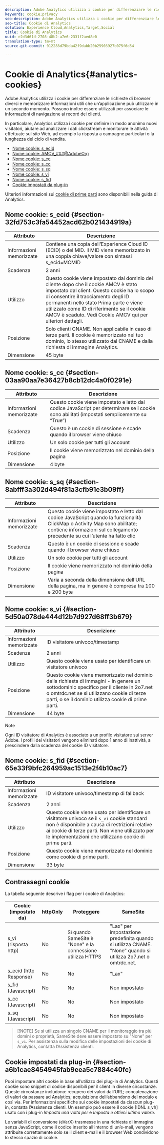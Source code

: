 ```yaml
---
description: Adobe Analytics utilizza i cookie per differenziare le richieste di browser diversi e memorizzare informazioni utili che un’applicazione può utilizzare in un secondo momento. Possono inoltre essere utilizzati per associare le informazioni di navigazione ai record dei clienti.
keywords: cookie;privacy
seo-description: Adobe Analytics utilizza i cookie per differenziare le richieste di browser diversi e memorizzare informazioni utili che un’applicazione può utilizzare in un secondo momento. Possono inoltre essere utilizzati per associare le informazioni di navigazione ai record dei clienti.
seo-title: Cookie di Analytics
solution: Experience Cloud,Analytics,Target,Social
title: Cookie di Analytics
uuid: e2d3d61d-2708-48b2-a7e6-2331f2aed8e0
translation-type: tm+mt
source-git-commit: 012283d79bda42f9dabb20b25903927b075f6d54

---
```



# Cookie di Analytics{#analytics-cookies}

Adobe Analytics utilizza i cookie per differenziare le richieste di browser diversi e memorizzare informazioni utili che un’applicazione può utilizzare in un secondo momento. Possono inoltre essere utilizzati per associare le informazioni di navigazione ai record dei clienti.

In particolare, Analytics utilizza i cookie per definire in modo anonimo nuovi visitatori, aiutare ad analizzare i dati clickstream e monitorare le attività effettuate sul sito Web, ad esempio la risposta a campagne particolari o la lunghezza del ciclo di vendita.

* [Nome cookie: s_ecid](../cookies/cookies-mc.md#section-32fd753c3fa54452acd62b021434919a)
* [Nome cookie: AMCV_###@AdobeOrg](../cookies/cookies-mc.md#section-a12aa2a9296940ae82d8921b381b8fb0)
* [Nome cookie: s_cc](../cookies/cookies-analytics.md#section-03aa90aa7e36427b8cb12dc4a0f0291e)
* [Nome cookie: s_cc](../cookies/cookies-analytics.md#section-03aa90aa7e36427b8cb12dc4a0f0291e)
* [Nome cookie: s_sq](../cookies/cookies-analytics.md#section-8abfff3a302d494f81a3cfb91e3b09ff)
* [Nome cookie: s_vi](../cookies/cookies-analytics.md#section-5d50a078de444d12b7d927d68ff3b679)
* [Nome cookie: s_fid](../cookies/cookies-analytics.md#section-65e33f9bfc264959ac1513e2f4b10ac7)
* [Cookie impostati da plug-in](../cookies/cookies-analytics.md#section-a6b1cae8454945fab9eea5c7884c40fc)

Ulteriori informazioni sui [cookie di prime parti](/help/interface/cookies/cookies-first-party.md) sono disponibili nella guida di Analytics.

## Nome cookie: s_ecid {#section-32fd753c3fa54452acd62b021434919a}

| Attributo | Descrizione |
|--- |--- |
| Informazioni memorizzate | Contiene una copia dell’Experience Cloud ID (ECID) o del MID. Il MID viene memorizzato in una coppia chiave/valore con sintassi s_ecid=MCMID | `<ECID>` |
| Scadenza | 2 anni |
| Utilizzo | Questo cookie viene impostato dal dominio del cliente dopo che il cookie AMCV è stato impostato dal client. Questo cookie ha lo scopo di consentire il tracciamento degli ID permanenti nello stato Prima parte e viene utilizzato come ID di riferimento se il cookie AMCV è scaduto. Vedi Cookie AMCV qui per ulteriori dettagli. |
| Posizione | Solo clienti CNAME. Non applicabile in caso di terze parti. Il cookie è memorizzato nel tuo dominio, lo stesso utilizzato dal CNAME e dalla richiesta di immagine Analytics. |
| Dimensione | 45 byte |

## Nome cookie: s_cc {#section-03aa90aa7e36427b8cb12dc4a0f0291e}

| Attributo | Descrizione |
|--- |--- |
| Informazioni memorizzate | Questo cookie viene impostato e letto dal codice JavaScript per determinare se i cookie sono abilitati (impostati semplicemente su “True”) |
| Scadenza | Questo è un cookie di sessione e scade quando il browser viene chiuso |
| Utilizzo | Un solo cookie per tutti gli account |
| Posizione | Il cookie viene memorizzato nel dominio della pagina |
| Dimensione | 4 byte |

## Nome cookie: s_sq {#section-8abfff3a302d494f81a3cfb91e3b09ff}

| Attributo | Descrizione |
|--- |--- |
| Informazioni memorizzate | Questo cookie viene impostato e letto dal codice JavaScript quando la funzionalità ClickMap o Activity Map sono abilitate; contiene informazioni sul collegamento precedente su cui l’utente ha fatto clic |
| Scadenza | Questo è un cookie di sessione e scade quando il browser viene chiuso |
| Utilizzo | Un solo cookie per tutti gli account |
| Posizione | Il cookie viene memorizzato nel dominio della pagina |
| Dimensione | Varia a seconda della dimensione dell’URL della pagina, ma in genere è compresa tra 100 e 200 byte |

## Nome cookie: s_vi {#section-5d50a078de444d12b7d927d68ff3b679}

| Attributo | Descrizione |
|--- |--- |
| Informazioni memorizzate | ID visitatore univoco/timestamp |
| Scadenza | 2 anni |
| Utilizzo | Questo cookie viene usato per identificare un visitatore univoco |
| Posizione | Questo cookie viene memorizzato nel dominio della richiesta di immagini - in genere un sottodominio specifico per il cliente in 2o7.net o omtrdc.net se si utilizzano cookie di terze parti, o se il dominio utilizza cookie di prime parti. |
| Dimensione | 44 byte |

>[!NOTE]
>
>Ogni ID visitatore di Analytics è associato a un profilo visitatore sui server Adobe. I profili dei visitatori vengono eliminati dopo 1 anno di inattività, a prescindere dalla scadenza del cookie ID visitatore.

## Nome cookie: s_fid {#section-65e33f9bfc264959ac1513e2f4b10ac7}

| Attributo | Descrizione |
|--- |--- |
| Informazioni memorizzate | ID visitatore univoco/timestamp di fallback |
| Scadenza | 2 anni |
| Utilizzo | Questo cookie viene usato per identificare un visitatore univoco se il `s_vi` cookie standard non è disponibile a causa di restrizioni relative ai cookie di terze parti. Non viene utilizzato per le implementazioni che utilizzano cookie di prime parti. |
| Posizione | Questo cookie viene memorizzato nel dominio come cookie di prime parti. |
| Dimensione | 33 byte |

## Contrassegni cookie

La tabella seguente descrive i flag per i cookie di Analytics:

| Cookie (impostato da) | httpOnly | Proteggere | SameSite |
|--- |--- |--- |--- |
| s_vi (risposta http) | No | Sì quando SameSite è "None" e la connessione utilizza HTTPS | "Lax" per impostazione predefinita quando si utilizza CNAME. "None" quando si utilizza 2o7.net o omtrdc.net. |
| s_ecid (http Response) | No | No | "Lax" |
| s_fid (Javascript) | No | No | Non impostato |
| s_cc (Javascript) | No | No | Non impostato |
| s_sq (Javascript) | No | No | Non impostato |

>[!NOTE] Se si utilizza un singolo CNAME per il monitoraggio tra più domini o proprietà, SameSite deve essere impostato su "None" per `s_vi`. Per assistenza sulla modifica delle impostazioni dei cookie di Analytics, contatta l’Assistenza clienti.

## Cookie impostati da plug-in {#section-a6b1cae8454945fab9eea5c7884c40fc}

Puoi impostare altri cookie in base all’utilizzo dei plug-in di Analytics. Questi cookie sono snippet di codice disponibili per il client in diverse circostanze. Queste circostanze includono: recupero dei valori dall’URL; concatenazione di valori da passare ad Analytics; acquisizione dell’abbandono del modulo e così via. Per informazioni specifiche sui cookie impostati da ciascun plug-in, contatta l’Assistenza clienti. Un esempio può essere il cookie [!DNL s_vh] usato con i plug-in *Imposta una volta per* e *Imposta e ottieni ultimo valore*.

Le variabili di conversione (eVarX) trasmesse in una richiesta di immagine senza JavaScript, come il codice inserito all’interno di un’e-mail, vengono attribuite correttamente solo se il client e-mail e il browser Web condividono lo stesso spazio di cookie.
